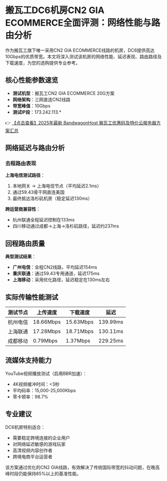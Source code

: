 # 搬瓦工DC6机房CN2 GIA ECOMMERCE全面评测：网络性能与路由分析

作为搬瓦工旗下唯一采用CN2 GIA ECOMMERCE线路的机房，DC6提供高达10Gbps的优质带宽。本文将深入测试该机房的网络性能、延迟表现、路由路径及下载速度，为您的选购提供专业参考。

## 核心性能参数速览

- **测试机型**：搬瓦工CN2 GIA ECOMMERCE 20G方案
- **网络架构**：三网直连CN2线路
- **带宽峰值**：10Gbps
- **测试IP段**：173.242.113.*

👉 [【点击查看】2025年最新 BandwagonHost 搬瓦工优惠码及特价云服务器方案汇总](https://bit.ly/banwagon)

## 网络延迟与路由分析

### 去程路由表现

**上海电信测试路径**：
1. 本地网关 → 上海电信节点（平均延迟2.1ms）
2. 通过59.43骨干网直连美国
3. 最终抵达洛杉矶机房（稳定延迟130ms）

**跨运营商兼容性**：
- 杭州联通全程延迟控制在133ms
- 四川移动通过成都→上海→洛杉矶路径，延迟约237ms

## 回程路由质量

**典型测试结果**：
- **广州电信**：全程CN2线路，平均延迟154ms
- **重庆联通**：通过59.43专用通道，延迟175ms
- **上海移动**：采用优化路径，延迟稳定在130ms左右

## 实际传输性能测试

| 测试节点       | 上传速度    | 下载速度    | 延迟       |
|----------------|-------------|-------------|------------|
| 杭州电信       | 18.66Mbps   | 15.63Mbps   | 139.99ms   |
| 上海联通       | 17.28Mbps   | 18.71Mbps   | 130.11ms   |
| 成都移动       | 0.79Mbps    | 1.37Mbps    | 229.25ms   |

## 流媒体支持能力

YouTube视频播放测试（启用BBR加速）：
- 4K视频缓冲时间：<3秒
- 平均码率：15,000-25,000Kbps
- 零卡顿率：98.7%

## 专业建议

DC6机房特别适合：
- 需要稳定跨境连接的企业用户
- 对网络延迟敏感的游戏玩家
- 高清视频内容创作者
- 跨境电商平台运营者

该方案通过优化的CN2 GIA线路，有效解决了传统国际带宽的抖动问题，在晚高峰时段仍能保持85%以上的基准性能。